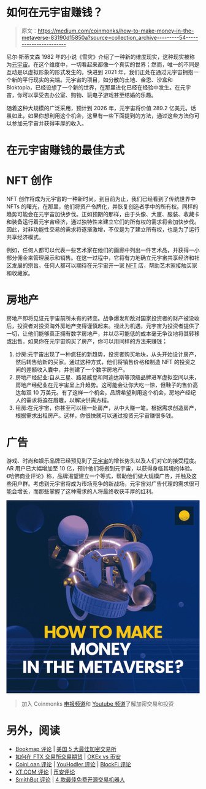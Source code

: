 # 如何在元宇宙赚钱？

> 原文：<https://medium.com/coinmonks/how-to-make-money-in-the-metaverse-83190d15850a?source=collection_archive---------54----------------------->

尼尔·斯蒂文森 1982 年的小说《雪灾》介绍了一种新的维度现实，这种现实被称为[元宇宙](https://www.coindhan.com/)。在这个维度中，一切看起来都像一个真实的世界；然而，唯一的不同是互动是以虚拟形象的形式发生的。快进到 2021 年，我们正处在通过元宇宙拥抱一个新的平行现实的尖端。元宇宙的项目，如分散的土地、金恩、沙盒和 Bloktopia，已经设想了一个新的世界，在那里进化已经在经验中发生。在元宇宙，你可以享受去办公室、购物、玩电子游戏甚至结婚的乐趣。

随着这种大规模的广泛采用，预计到 2026 年，元宇宙将价值 289.2 亿美元。话虽如此，如果你想利用这个机会，这里有一些下面提到的方法，通过这些方法你可以参加元宇宙并获得丰厚的收入。

# 在元宇宙赚钱的最佳方式

# NFT 创作

NFT 创作将成为元宇宙的一种新时尚。到目前为止，我们已经看到了传统世界中 NFTs 的曙光，在那里，他们将资产令牌化，并恢复创造者手中的所有权。同样的趋势可能会在元宇宙加快步伐。正如预期的那样，由于头像、大厦、服装、收藏卡和装备运行着元宇宙经济，通过独特性来建立它们的所有权的需求将会加快步伐。因此，对非功能性交易的需求将逐渐激增，不仅是为了建立所有权，也是为了运行共享经济模式。

例如，任何人都可以代表一些艺术家在他们的画廊中列出一件艺术品，并获得一小部分佣金来管理展示和销售。在这一过程中，它将有力地确立元宇宙共享经济和社区发展的宗旨。任何人都可以期待在元宇宙开一家 [NFT](https://blog.coindhan.com/2022/02/24/top-nft-trends-to-dominate-2022-coindhan/) 店，帮助艺术家接触买家和收藏家。

# 房地产

房地产即将见证元宇宙前所未有的转变。战争爆发和敌对国家投资者的财产被没收后，投资者对投资海外房地产变得谨慎起来。视此为机遇，元宇宙为投资者提供了一切，让他们能够真正拥有数字房地产，并以尽可能低的成本毫无争议地将其转移或出售。如果你在元宇宙购买了房产，你可以用同样的方法来赚钱；

1.  炒房:元宇宙出现了一种疯狂的新趋势，投资者购买地块，从头开始设计房产，然后转售给新的买家。通过这种方式，他们将销售价格和制造 NFT 的投资之间的差额收入囊中，并创建了一个数字房地产。
2.  房地产经纪业:自从三星、路易威登和阿迪达斯等顶级品牌进军虚拟空间以来，房地产经纪业在元宇宙呈上升趋势。这可能会让你大吃一惊，但鞋子的售价高达每双 10 万美元。有了这样一个机会，品牌希望利用这个机会，房地产经纪人的需求将迫在眉睫，以解决供需方程。
3.  租房:在元宇宙，你甚至可以租一处房产，从中大赚一笔。根据需求创造房产，根据需求出租房产。这样，你很快就可以通过投资元宇宙赚很多钱。

# 广告

游戏、时尚和娱乐品牌已经预见到了[元宇宙](https://blog.coindhan.com/2022/05/04/top-10-metaverse-cryptos-of-2022/)的增长势头以及人们对它的接受程度。AR 用户已大幅增加至 10 亿，预计他们将搬到元宇宙，以获得身临其境的体验。《哈佛商业评论》称，品牌渴望建立一个等式，帮助他们做大规模广告，并触及这些用户群。考虑到元宇宙将成为市场竞争的新战场，元宇宙对广告代理的需求很可能会增长，而那些掌握了这种需求的人将最终收获丰厚的红利。

![](img/86e2f01f7cc46ed7ac61d5cc993c79b4.png)

> 加入 Coinmonks [电报频道](https://t.me/coincodecap)和 [Youtube 频道](https://www.youtube.com/c/coinmonks/videos)了解加密交易和投资

# 另外，阅读

*   [Bookmap 评论](https://coincodecap.com/bookmap-review-2021-best-trading-software) | [美国 5 大最佳加密交易所](https://coincodecap.com/crypto-exchange-usa)
*   [如何在 FTX 交易所交易期货](https://coincodecap.com/ftx-futures-trading) | [OKEx vs 币安](https://coincodecap.com/okex-vs-binance)
*   [CoinLoan 评论](https://coincodecap.com/coinloan-review) | [YouHodler 评论](/coinmonks/youhodler-4-easy-ways-to-make-money-98969b9689f2) | [BlockFi 评论](https://coincodecap.com/blockfi-review)
*   [XT.COM 评论](https://coincodecap.com/profittradingapp-for-binance) | [币安评论](https://coincodecap.com/xt-com-review)
*   [SmithBot 评论](https://coincodecap.com/smithbot-review) | [4 款最佳免费开源交易机器人](https://coincodecap.com/free-open-source-trading-bots)